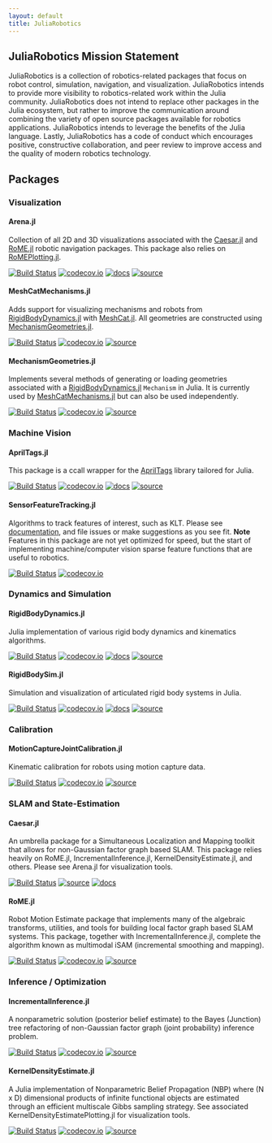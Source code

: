```yaml
---
layout: default
title: JuliaRobotics
---
```


## JuliaRobotics Mission Statement

JuliaRobotics is a collection of robotics-related packages that focus on robot control, simulation, navigation, and visualization. JuliaRobotics intends to provide more visibility to robotics-related work within the Julia community. JuliaRobotics does not intend to replace other packages in the Julia ecosystem, but rather to improve the communication around combining the variety of open source packages available for robotics applications. JuliaRobotics intends to leverage the benefits of the Julia language. Lastly, JuliaRobotics has a code of conduct which encourages positive, constructive collaboration, and peer review to improve access and the quality of modern robotics technology.

## Packages

### Visualization

#### Arena.jl

Collection of all 2D and 3D visualizations associated with the [Caesar.jl](https://www.github.com/JuliaRobotics/Caesar.jl.git) and [RoME.jl](https://www.github.com/JuliaRobotics/RoME.jl.git) robotic navigation packages.  This package also relies on [RoMEPlotting.jl](http://www.github.com/JuliaRobotics/RoMEPlotting.jl.git).

[![Build Status](https://travis-ci.org/JuliaRobotics/Arena.jl.svg?branch=master)](https://travis-ci.org/JuliaRobotics/Arena.jl)
[![codecov.io](https://codecov.io/github/JuliaRobotics/Arena.jl/coverage.svg?branch=master)](https://codecov.io/github/JuliaRobotics/Arena.jl?branch=master)
[![docs](https://img.shields.io/badge/docs-latest-blue.svg)](https://dehann.github.io/Caesar.jl/latest/arena_visualizations.html)
[![source](https://img.shields.io/badge/source-code-yellow.svg)](https://github.com/JuliaRobotics/Arena.jl)

#### MeshCatMechanisms.jl

Adds support for visualizing mechanisms and robots from [RigidBodyDynamics.jl](https://github.com/JuliaRobotics/RigidBodyDynamics.jl/) with [MeshCat.jl](https://github.com/rdeits/MeshCat.jl). All geometries are constructed using [MechanismGeometries.jl](https://github.com/JuliaRobotics/MechanismGeometries.jl).

[![Build Status](https://travis-ci.org/JuliaRobotics/MeshCatMechanisms.jl.svg?branch=master)](https://travis-ci.org/JuliaRobotics/MeshCatMechanisms.jl)
[![codecov.io](https://codecov.io/github/JuliaRobotics/MeshCatMechanisms.jl/coverage.svg?branch=master)](https://codecov.io/github/JuliaRobotics/MeshCatMechanisms.jl?branch=master)
[![source](https://img.shields.io/badge/source-code-yellow.svg)](https://github.com/JuliaRobotics/MeshCatMechanisms.jl)

#### MechanismGeometries.jl

Implements several methods of generating or loading geometries associated with a [RigidBodyDynamics.jl](https://github.com/JuliaRobotics/RigidBodyDynamics.jl/) `Mechanism` in Julia. It is currently used by [MeshCatMechanisms.jl](https://github.com/JuliaRobotics/MeshCatMechanisms.jl) but can also be used independently.

[![Build Status](https://travis-ci.org/JuliaRobotics/MechanismGeometries.jl.svg?branch=master)](https://travis-ci.org/JuliaRobotics/MechanismGeometries.jl)
[![codecov.io](https://codecov.io/github/JuliaRobotics/MechanismGeometries.jl/coverage.svg?branch=master)](https://codecov.io/github/JuliaRobotics/MechanismGeometries.jl?branch=master)
[![source](https://img.shields.io/badge/source-code-yellow.svg)](https://github.com/JuliaRobotics/MechanismGeometries.jl)

### Machine Vision

#### AprilTags.jl

This package is a ccall wrapper for the [AprilTags](https://april.eecs.umich.edu/software/apriltag.html) library tailored for Julia.

[![Build Status](https://travis-ci.org/JuliaRobotics/AprilTags.jl.svg?branch=master)](https://travis-ci.org/JuliaRobotics/AprilTags.jl)
[![codecov.io](https://codecov.io/github/JuliaRobotics/AprilTags.jl/coverage.svg?branch=master)](https://codecov.io/github/JuliaRobotics/AprilTags.jl?branch=master)
[![docs](https://img.shields.io/badge/docs-latest-blue.svg)](https://juliarobotics.github.io/AprilTags.jl/latest/)
[![source](https://img.shields.io/badge/source-code-yellow.svg)](https://github.com/JuliaRobotics/AprilTags.jl/)

#### SensorFeatureTracking.jl

Algorithms to track features of interest, such as KLT. Please see [documentation](https://JuliaRobotics.github.io/SensorFeatureTracking.jl/latest/), and file issues or make suggestions as you see fit.
**Note** Features in this package are not yet optimized for speed, but the start of implementing machine/computer vision sparse feature functions that are useful to robotics.

[![Build Status](https://travis-ci.org/JuliaRobotics/SensorFeatureTracking.jl.svg?branch=master)](https://travis-ci.org/JuliaRobotics/SensorFeatureTracking.jl)
[![codecov.io](https://codecov.io/github/JuliaRobotics/SensorFeatureTracking.jl/coverage.svg?branch=master)](https://codecov.io/github/JuliaRobotics/SensorFeatureTracking.jl?branch=master)

### Dynamics and Simulation

#### RigidBodyDynamics.jl

Julia implementation of various rigid body dynamics and kinematics algorithms.

[![Build Status](https://travis-ci.org/JuliaRobotics/RigidBodyDynamics.jl.svg?branch=master)](https://travis-ci.org/JuliaRobotics/RigidBodyDynamics.jl)
[![codecov.io](https://codecov.io/github/JuliaRobotics/RigidBodyDynamics.jl/coverage.svg?branch=master)](https://codecov.io/github/JuliaRobotics/RigidBodyDynamics.jl?branch=master)
[![docs](https://img.shields.io/badge/docs-stable-blue.svg)](https://JuliaRobotics.github.io/RigidBodyDynamics.jl/stable)
[![source](https://img.shields.io/badge/source-code-yellow.svg)](https://github.com/JuliaRobotics/RigidBodyDynamics.jl)

#### RigidBodySim.jl

Simulation and visualization of articulated rigid body systems in Julia.

[![Build Status](https://travis-ci.org/JuliaRobotics/RigidBodySim.jl.svg?branch=master)](https://travis-ci.org/JuliaRobotics/RigidBodySim.jl)
[![codecov.io](https://codecov.io/github/JuliaRobotics/RigidBodySim.jl/coverage.svg?branch=master)](https://codecov.io/github/JuliaRobotics/RigidBodySim.jl?branch=master)
[![docs](https://img.shields.io/badge/docs-stable-blue.svg)](https://JuliaRobotics.github.io/RigidBodySim.jl/stable)
[![source](https://img.shields.io/badge/source-code-yellow.svg)](https://github.com/JuliaRobotics/RigidBodySim.jl)

### Calibration

#### MotionCaptureJointCalibration.jl

Kinematic calibration for robots using motion capture data.

[![Build Status](https://travis-ci.org/JuliaRobotics/MotionCaptureJointCalibration.jl.svg?branch=master)](https://travis-ci.org/JuliaRobotics/MotionCaptureJointCalibration.jl)
[![codecov.io](https://codecov.io/github/JuliaRobotics/MotionCaptureJointCalibration.jl/coverage.svg?branch=master)](https://codecov.io/github/JuliaRobotics/MotionCaptureJointCalibration.jl?branch=master)
[![source](https://img.shields.io/badge/source-code-yellow.svg)](https://github.com/JuliaRobotics/MotionCaptureJointCalibration.jl)

### SLAM and State-Estimation

#### Caesar.jl

An umbrella package for a Simultaneous Localization and Mapping toolkit that allows for non-Gaussian factor graph based SLAM.  This package relies heavily on RoME.jl, IncrementalInference.jl, KernelDensityEstimate.jl, and others.  Please see Arena.jl for visualization tools.

[![Build Status](https://travis-ci.org/JuliaRobotics/Caesar.jl.svg?branch=master)](https://travis-ci.org/JuliaRobotics/Caesar.jl)
[![source](https://img.shields.io/badge/source-code-yellow.svg)](https://github.com/JuliaRobotics/Caesar.jl)
[![docs](https://img.shields.io/badge/docs-latest-blue.svg)](http://juliarobotics.github.io/Caesar.jl/latest/)

#### RoME.jl

Robot Motion Estimate package that implements many of the algebraic transforms, utilities, and tools for building local factor graph based SLAM systems. This package, together with IncrementalInference.jl, complete the algorithm known as multimodal iSAM (incremental smoothing and mapping).

[![Build Status](https://travis-ci.org/JuliaRobotics/RoME.jl.svg?branch=master)](https://travis-ci.org/JuliaRobotics/RoME.jl)
[![codecov.io](https://codecov.io/github/JuliaRobotics/RoME.jl/coverage.svg?branch=master)](https://codecov.io/github/JuliaRobotics/RoME.jl?branch=master)
[![source](https://img.shields.io/badge/source-code-yellow.svg)](https://github.com/JuliaRobotics/RoME.jl)

### Inference / Optimization

#### IncrementalInference.jl

A nonparametric solution (posterior belief estimate) to the Bayes (Junction) tree refactoring of non-Gaussian factor graph (joint probability) inference problem.

[![Build Status](https://travis-ci.org/JuliaRobotics/IncrementalInference.jl.svg?branch=master)](https://travis-ci.org/JuliaRobotics/IncrementalInference.jl)
[![codecov.io](https://codecov.io/github/JuliaRobotics/IncrementalInference.jl/coverage.svg?branch=master)](https://codecov.io/github/JuliaRobotics/IncrementalInference.jl?branch=master)
[![source](https://img.shields.io/badge/source-code-yellow.svg)](https://github.com/JuliaRobotics/IncrementalInference.jl)

#### KernelDensityEstimate.jl

A Julia implementation of Nonparametric Belief Propagation (NBP) where (N x D) dimensional products of infinite functional objects are estimated through an efficient multiscale Gibbs sampling strategy.  See associated KernelDensityEstimatePlotting.jl for visualization tools.

[![Build Status](https://travis-ci.org/JuliaRobotics/KernelDensityEstimate.jl.svg?branch=master)](https://travis-ci.org/JuliaRobotics/KernelDensityEstimate.jl)
[![codecov.io](https://codecov.io/github/JuliaRobotics/KernelDensityEstimate.jl/coverage.svg?branch=master)](https://codecov.io/github/JuliaRobotics/KernelDensityEstimate.jl?branch=master)
[![source](https://img.shields.io/badge/source-code-yellow.svg)](https://github.com/JuliaRobotics/KernelDensityEstimate.jl)

